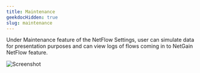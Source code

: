 ```yaml
---
title: Maintenance
geekdocHidden: true
slug: maintenance
---
```


Under Maintenance feature of the NetFlow Settings, user can simulate data for presentation purposes and can view logs of flows coming in to NetGain NetFlow feature.

![Screenshot](/cloud_vista/netflow/images/maintenance1.png)
